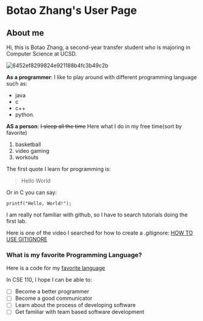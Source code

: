 # Botao Zhang's User Page

## About me
Hi, this is Botao Zhang, a second-year transfer student who is majoring in Computer Science at UCSD.

![6452ef8299824e921188b4fc3b49c2b](https://user-images.githubusercontent.com/97600878/230729081-3cae2e2a-bc8a-4b37-9d50-679657cf2d14.jpg)

**As a programmer**: I like to play around with different programming language such as:
- java
- c
- c++ 
- python.

**AS a person**: ~~I sleep all the time~~ Here what I do in my free time(sort by favorite)
1. basketball
2. video gaming
3. workouts

The first quote I learn for programming is:

> Hello World

Or in C you can say:
```
printf("Hello, World!");
```

I am really not familiar with github, so I have to search tutorials doing the first lab.

Here is one of the video I searched for how to create a .gitignore:
[HOW TO USE GITIGNORE](https://www.youtube.com/watch?v=ZmGW45eZOg8&ab_channel=Magnitopic)

### What is my favorite Programming Language?
Here is a code for my [favorite language](HelloWorld.c)

In CSE 110, I hope I can be able to:
- [ ] Become a better programmer
- [ ] Become a good communicator
- [ ] Learn about the process of developing software
- [ ] Get familiar with team based software development
